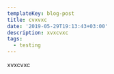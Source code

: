 ```yaml
---
templateKey: blog-post
title: cvxvxc
date: '2019-05-29T19:13:43+03:00'
description: xvxcvxc
tags:
  - testing
---
```

xvxcvxc
